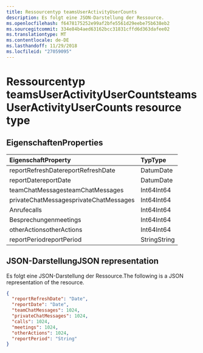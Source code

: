 ```yaml
---
title: Ressourcentyp teamsUserActivityUserCounts
description: Es folgt eine JSON-Darstellung der Ressource.
ms.openlocfilehash: f6478175252e99af2bfe5561d29eebe75b638eb2
ms.sourcegitcommit: 334e84b4aed63162bcc31831cffd6d363dafee02
ms.translationtype: MT
ms.contentlocale: de-DE
ms.lasthandoff: 11/29/2018
ms.locfileid: "27059095"
---
```

# <a name="teamsuseractivityusercounts-resource-type"></a><span data-ttu-id="92ff4-103">Ressourcentyp teamsUserActivityUserCounts</span><span class="sxs-lookup"><span data-stu-id="92ff4-103">teamsUserActivityUserCounts resource type</span></span>

## <a name="properties"></a><span data-ttu-id="92ff4-104">Eigenschaften</span><span class="sxs-lookup"><span data-stu-id="92ff4-104">Properties</span></span>

| <span data-ttu-id="92ff4-105">Eigenschaft</span><span class="sxs-lookup"><span data-stu-id="92ff4-105">Property</span></span>            | <span data-ttu-id="92ff4-106">Typ</span><span class="sxs-lookup"><span data-stu-id="92ff4-106">Type</span></span>   |
| :------------------ | :----- |
| <span data-ttu-id="92ff4-107">reportRefreshDate</span><span class="sxs-lookup"><span data-stu-id="92ff4-107">reportRefreshDate</span></span>   | <span data-ttu-id="92ff4-108">Datum</span><span class="sxs-lookup"><span data-stu-id="92ff4-108">Date</span></span>   |
| <span data-ttu-id="92ff4-109">reportDate</span><span class="sxs-lookup"><span data-stu-id="92ff4-109">reportDate</span></span>          | <span data-ttu-id="92ff4-110">Datum</span><span class="sxs-lookup"><span data-stu-id="92ff4-110">Date</span></span>   |
| <span data-ttu-id="92ff4-111">teamChatMessages</span><span class="sxs-lookup"><span data-stu-id="92ff4-111">teamChatMessages</span></span>    | <span data-ttu-id="92ff4-112">Int64</span><span class="sxs-lookup"><span data-stu-id="92ff4-112">Int64</span></span>  |
| <span data-ttu-id="92ff4-113">privateChatMessages</span><span class="sxs-lookup"><span data-stu-id="92ff4-113">privateChatMessages</span></span> | <span data-ttu-id="92ff4-114">Int64</span><span class="sxs-lookup"><span data-stu-id="92ff4-114">Int64</span></span>  |
| <span data-ttu-id="92ff4-115">Anrufe</span><span class="sxs-lookup"><span data-stu-id="92ff4-115">calls</span></span>               | <span data-ttu-id="92ff4-116">Int64</span><span class="sxs-lookup"><span data-stu-id="92ff4-116">Int64</span></span>  |
| <span data-ttu-id="92ff4-117">Besprechungen</span><span class="sxs-lookup"><span data-stu-id="92ff4-117">meetings</span></span>            | <span data-ttu-id="92ff4-118">Int64</span><span class="sxs-lookup"><span data-stu-id="92ff4-118">Int64</span></span>  |
| <span data-ttu-id="92ff4-119">otherActions</span><span class="sxs-lookup"><span data-stu-id="92ff4-119">otherActions</span></span>        | <span data-ttu-id="92ff4-120">Int64</span><span class="sxs-lookup"><span data-stu-id="92ff4-120">Int64</span></span>  |
| <span data-ttu-id="92ff4-121">reportPeriod</span><span class="sxs-lookup"><span data-stu-id="92ff4-121">reportPeriod</span></span>        | <span data-ttu-id="92ff4-122">String</span><span class="sxs-lookup"><span data-stu-id="92ff4-122">String</span></span> |

## <a name="json-representation"></a><span data-ttu-id="92ff4-123">JSON-Darstellung</span><span class="sxs-lookup"><span data-stu-id="92ff4-123">JSON representation</span></span>

<span data-ttu-id="92ff4-124">Es folgt eine JSON-Darstellung der Ressource.</span><span class="sxs-lookup"><span data-stu-id="92ff4-124">The following is a JSON representation of the resource.</span></span>

<!-- {
  "blockType": "resource",
  "@odata.type": "microsoft.graph.teamsUserActivityUserCounts"
} -->

```json
{
  "reportRefreshDate": "Date", 
  "reportDate": "Date", 
  "teamChatMessages": 1024, 
  "privateChatMessages": 1024, 
  "calls": 1024, 
  "meetings": 1024, 
  "otherActions": 1024, 
  "reportPeriod": "String"
}
```

